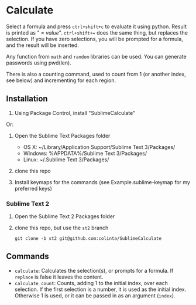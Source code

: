 Calculate
=========

Select a formula and press `ctrl+shift+c` to evaluate it using python.  Result is printed as " = *value*".  `ctrl+shift+=` does the same thing, but replaces the selection.  If you have zero selections, you will be prompted for a formula, and the result will be inserted.

Any function from `math` and `random` libraries can be used. You can generate passwords using pwd(len).

There is also a counting command, used to count from 1 (or another index, see below) and incrementing for each region.


Installation
------------

1. Using Package Control, install "SublimeCalculate"

Or:

1. Open the Sublime Text Packages folder

    - OS X: ~/Library/Application Support/Sublime Text 3/Packages/
    - Windows: %APPDATA%/Sublime Text 3/Packages/
    - Linux: ~/.Sublime Text 3/Packages/

2. clone this repo
3. Install keymaps for the commands (see Example.sublime-keymap for my preferred keys)

### Sublime Text 2

1. Open the Sublime Text 2 Packages folder
2. clone this repo, but use the `st2` branch

       git clone -b st2 git@github.com:colinta/SublimeCalculate

Commands
--------

* `calculate`: Calculates the selection(s), or prompts for a formula.  If `replace` is false it leaves the content.
* `calculate_count`: Counts, adding 1 to the initial index, over each selection.  If the first selection is a number, it is used as the initial index.  Otherwise 1 is used, or it can be passed in as an argument (`index`).
